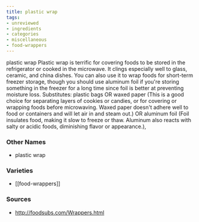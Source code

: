 ```yaml
---
title: plastic wrap
tags:
- unreviewed
- ingredients
- categories
- miscellaneous
- food-wrappers
---
```

plastic wrap Plastic wrap is terrific for covering foods to be stored in the refrigerator or cooked in the microwave. It clings especially well to glass, ceramic, and china dishes. You can also use it to wrap foods for short-term freezer storage, though you should use aluminum foil if you're storing something in the freezer for a long time since foil is better at preventing moisture loss. Substitutes: plastic bags OR waxed paper (This is a good choice for separating layers of cookies or candies, or for covering or wrapping foods before microwaving. Waxed paper doesn't adhere well to food or containers and will let air in and steam out.) OR aluminum foil (Foil insulates food, making it slow to freeze or thaw. Aluminum also reacts with salty or acidic foods, diminishing flavor or appearance.),

### Other Names

* plastic wrap

### Varieties

* [[food-wrappers]]

### Sources
* http://foodsubs.com/Wrappers.html
